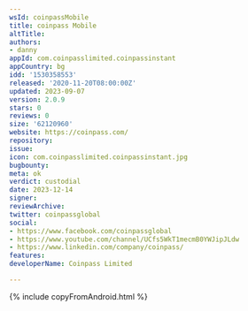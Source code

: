 ```yaml
---
wsId: coinpassMobile
title: coinpass Mobile
altTitle: 
authors:
- danny 
appId: com.coinpasslimited.coinpassinstant
appCountry: bg
idd: '1530358553'
released: '2020-11-20T08:00:00Z'
updated: 2023-09-07
version: 2.0.9
stars: 0
reviews: 0
size: '62120960'
website: https://coinpass.com/
repository: 
issue: 
icon: com.coinpasslimited.coinpassinstant.jpg
bugbounty: 
meta: ok
verdict: custodial
date: 2023-12-14
signer: 
reviewArchive: 
twitter: coinpassglobal
social:
- https://www.facebook.com/coinpassglobal
- https://www.youtube.com/channel/UCfs5WkT1mecmB0YWJipJLdw
- https://www.linkedin.com/company/coinpass/
features: 
developerName: Coinpass Limited

---
```


{% include copyFromAndroid.html %}